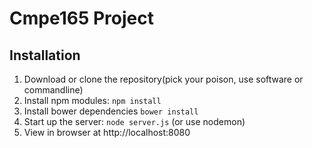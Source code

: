 # Cmpe165 Project 

## Installation
1. Download or clone the repository(pick your poison, use software or commandline)
2. Install npm modules: `npm install`
3. Install bower dependencies `bower install`
4. Start up the server: `node server.js` (or use nodemon)
5. View in browser at http://localhost:8080
